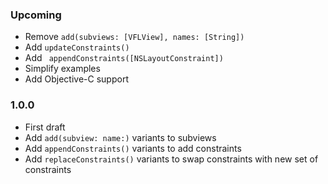 ### Upcoming
- Remove `add(subviews: [VFLView], names: [String])`
- Add `updateConstraints()`
- Add ` appendConstraints([NSLayoutConstraint])`
- Simplify examples
- Add Objective-C support

### 1.0.0
- First draft
- Add `add(subview: name:)` variants to subviews
- Add `appendConstraints()` variants to add constraints
- Add `replaceConstraints()` variants to swap constraints with new set of constraints
